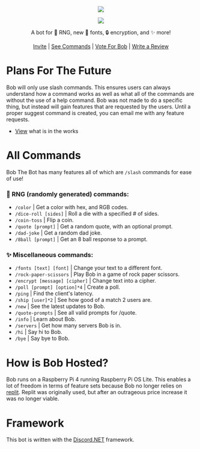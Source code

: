<div align="center">
    <img src="https://cdn.discordapp.com/app-icons/705680059809398804/80ccbc059472924a24fb60fe404521e0.png?size=512%22">
<p>
    <img src="https://skillicons.dev/icons?i=cs,net,raspberrypi,discord">
<p>
<p>A bot for 🎲 RNG, new 📜 fonts, 🔒 encryption, and ✨ more!</p>
<a href="https://discord.com/oauth2/authorize?client_id=705680059809398804&permissions=1110719392886&scope=bot%20applications.commands">Invite</a>
<span>|
<a href="https://github.com/Quantam-Studios/BobTheBot#all-commands">See Commands</a>
<span>|
<a href="https://top.gg/bot/705680059809398804/vote">Vote For Bob</a>
<span>|
<a href="https://top.gg/bot/705680059809398804">Write a Review</a>

</div>

# Plans For The Future
Bob will only use slash commands. This ensures users can always understand how a command works as well as what all of the commands are without the use of a help command.
Bob was not made to do a specific thing, but instead will gain features that are requested by the users. Until a proper suggest command is created, you can email me with any feature requests.
- [View](https://github.com/users/Quantam-Studios/projects/3) what is in the works

# All Commands
Bob The Bot has many features all of which are `/slash` commands for ease of use!
### 🎲 RNG (randomly generated) commands: 
- `/color` | Get a color with hex, and RGB codes.
- `/dice-roll [sides]` | Roll a die with a specified # of sides.
- `/coin-toss` | Flip a coin.
- `/quote [prompt]` | Get a random quote, with an optional prompt.
- `/dad-joke` | Get a random dad joke.
- `/8ball [prompt]` | Get an 8 ball response to a prompt. 

### ✨ Miscellaneous commands: 
- `/fonts [text] [font]` | Change your text to a different font.
- `/rock-paper-scissors` | Play Bob in a game of rock paper scissors.
- `/encrypt [message] [cipher]` | Change text into a cipher.
- `/poll [prompt] [option]*4` | Create a poll.
- `/ping` | Find the client's latency.
- `/ship [user]*2` | See how good of a match 2 users are.
- `/new` | See the latest updates to Bob.
- `/quote-prompts` | See all valid prompts for /quote.
- `/info` | Learn about Bob.
- `/servers` | Get how many servers Bob is in.
- `/hi` | Say hi to Bob.
- `/bye` | Say bye to Bob.

# How is Bob Hosted?
Bob runs on a Raspberry Pi 4 running Raspberry Pi OS Lite. This enables a lot of freedom in terms of feature sets because Bob no longer relies on [replit](replit.com). Replit was originally used, but after an outrageous price increase it was no longer viable.

# Framework
This bot is written with the [Discord.NET](https://github.com/discord-net/Discord.Net) framework.

